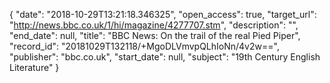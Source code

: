 {
  "date": "2018-10-29T13:21:18.346325", 
  "open_access": true, 
  "target_url": "http://news.bbc.co.uk/1/hi/magazine/4277707.stm", 
  "description": "", 
  "end_date": null, 
  "title": "BBC News: On the trail of the real Pied Piper", 
  "record_id": "20181029T132118/+MgoDLVmvpQLhIoNn/4v2w==", 
  "publisher": "bbc.co.uk", 
  "start_date": null, 
  "subject": "19th Century English Literature"
}

